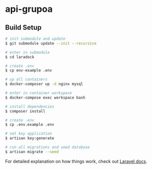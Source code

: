 # api-grupoa

## Build Setup

```bash
# init submodule and update
$ git submodule update --init --recursive

# enter in submodule
$ cd laradock

# create .env
$ cp env-example .env

# up all containers
$ docker-composer up -d nginx mysql

# enter in container workspace
$ docker-compose exec workspace bash

# install dependencies
$ composer install

# create .env 
$ cp .env.example .env

# set key application
$ artisan key:generate

# run all migrations and seed database
$ artisan migrate --seed
```

For detailed explanation on how things work, check out [Laravel docs](https://laravel.com).
